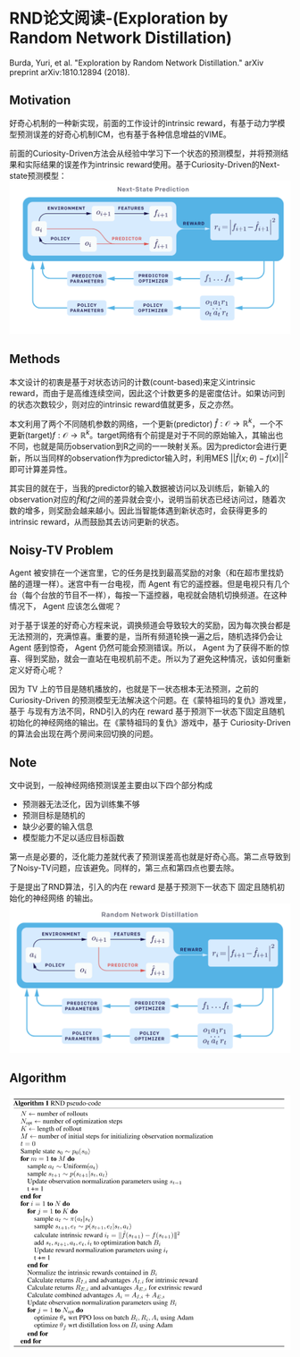 # RND论文阅读-(Exploration by Random Network Distillation)
Burda, Yuri, et al. "Exploration by Random Network Distillation." arXiv preprint arXiv:1810.12894 (2018).

## Motivation
好奇心机制的一种新实现，前面的工作设计的intrinsic reward，有基于动力学模型预测误差的好奇心机制ICM，也有基于各种信息增益的VIME。

前面的Curiosity-Driven方法会从经验中学习下一个状态的预测模型，并将预测结果和实际结果的误差作为intrinsic reward使用。基于Curiosity-Driven的Next-state预测模型：
![](./assets/RND-1.png)

## Methods
本文设计的初衷是基于对状态访问的计数(count-based)来定义intrinsic reward，而由于是高维连续空间，因此这个计数更多的是密度估计。如果访问到的状态次数较少，则对应的intrinsic reward值就更多，反之亦然。

本文利用了两个不同随机参数的网络，一个更新(predictor)  $\hat{f}: \mathcal{O}\rightarrow \mathbb{R}^k$，一个不更新(target)$f: \mathcal{O}\rightarrow \mathbb{R}^k$。target网络有个前提是对于不同的原始输入，其输出也不同，也就是简历observation到R之间的一一映射关系。因为predictor会进行更新，所以当同样的observation作为predictor输入时，利用MES $||\hat{f}(x;\theta) - f(x)||^2$即可计算差异性。

其实目的就在于，当我的predictor的输入数据被访问以及训练后，新输入的observation对应的$\hat{f}$和$f$之间的差异就会变小，说明当前状态已经访问过，随着次数的增多，则奖励会越来越小。因此当智能体遇到新状态时，会获得更多的intrinsic reward，从而鼓励其去访问更新的状态。

## Noisy-TV Problem
Agent 被安排在一个迷宫里，它的任务是找到最高奖励的对象（和在超市里找奶酪的道理一样）。迷宫中有一台电视，而 Agent 有它的遥控器。但是电视只有几个台（每个台放的节目不一样），每按一下遥控器，电视就会随机切换频道。在这种情况下， Agent 应该怎么做呢？

对于基于误差的好奇心方程来说，调换频道会导致较大的奖励，因为每次换台都是无法预测的，充满惊喜。重要的是，当所有频道轮换一遍之后，随机选择仍会让 Agent 感到惊奇， Agent 仍然可能会预测错误。所以， Agent 为了获得不断的惊喜、得到奖励，就会一直站在电视机前不走。所以为了避免这种情况，该如何重新定义好奇心呢？

因为 TV 上的节目是随机播放的，也就是下一状态根本无法预测，之前的 Curiosity-Driven 的预测模型无法解决这个问题。在《蒙特祖玛的复仇》游戏里，基于 与现有方法不同，RND引入的内在 reward 基于预测下一状态下固定且随机初始化的神经网络的输出。在《蒙特祖玛的复仇》游戏中，基于 Curiosity-Driven 的算法会出现在两个房间来回切换的问题。


## Note
文中说到，一般神经网络预测误差主要由以下四个部分构成
- 预测器无法泛化，因为训练集不够
- 预测目标是随机的
- 缺少必要的输入信息
- 模型能力不足以适应目标函数

第一点是必要的，泛化能力差就代表了预测误差高也就是好奇心高。第二点导致到了Noisy-TV问题，应该避免。同样的，第三点和第四点也要去除。

于是提出了RND算法，引入的内在 reward 是基于预测下一状态下 固定且随机初始化的神经网络 的输出。
![](./assets/RND-2.png)

  
## Algorithm
![算法](./assets/RND.png) 


